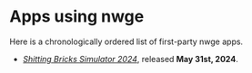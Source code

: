 # Apps using nwge

Here is a chronologically ordered list of first-party nwge apps.

* [*Shitting Bricks Simulator 2024*][sbs2024], released **May 31st, 2024**.

[sbs2024]: https://qeaml.github.io/kb/shitting-bricks-simulator
